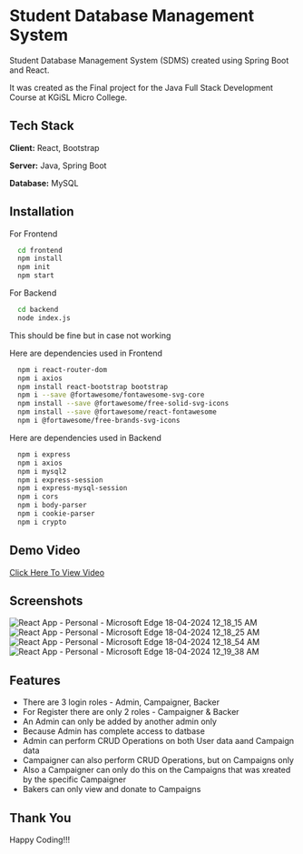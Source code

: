 
# Student Database Management System

Student Database Management System (SDMS) created using Spring Boot and React.

It was created as the Final project for the Java Full Stack Development Course at KGiSL Micro College.

## Tech Stack

**Client:** React, Bootstrap

**Server:** Java, Spring Boot

**Database:** MySQL


## Installation

For Frontend

```bash
  cd frontend
  npm install
  npm init
  npm start
```

For Backend

```bash
  cd backend
  node index.js
```

This should be fine but in case not working

Here are dependencies used in Frontend

```bash
  npm i react-router-dom
  npm i axios
  npm install react-bootstrap bootstrap
  npm i --save @fortawesome/fontawesome-svg-core
  npm install --save @fortawesome/free-solid-svg-icons
  npm install --save @fortawesome/react-fontawesome
  npm i @fortawesome/free-brands-svg-icons
```

Here are dependencies used in Backend

```bash
  npm i express
  npm i axios
  npm i mysql2
  npm i express-session
  npm i express-mysql-session
  npm i cors
  npm i body-parser
  npm i cookie-parser
  npm i crypto
```
## Demo Video

[Click Here To View Video](https://drive.google.com/file/d/1OoQpMdMqD6u9e4QKirfF0cwI54FgJrVs/view?usp=sharing)


## Screenshots

![React App - Personal - Microsoft​ Edge 18-04-2024 12_18_15 AM](https://github.com/roythomas1305/SDMS-Springboot/assets/151865034/048ad500-075f-40d5-bb4d-6d2de77dee15)
![React App - Personal - Microsoft​ Edge 18-04-2024 12_18_25 AM](https://github.com/roythomas1305/SDMS-Springboot/assets/151865034/d790c6e0-7316-4154-86f2-a3a94109e7c1)
![React App - Personal - Microsoft​ Edge 18-04-2024 12_18_54 AM](https://github.com/roythomas1305/SDMS-Springboot/assets/151865034/7dc53b92-5b08-4651-991e-9f83eb6eb39f)
![React App - Personal - Microsoft​ Edge 18-04-2024 12_19_38 AM](https://github.com/roythomas1305/SDMS-Springboot/assets/151865034/0c4a053e-a93c-40a0-b252-a00fd9abc6fb)

## Features

- There are 3 login roles - Admin, Campaigner, Backer
- For Register there are only 2 roles - Campaigner & Backer
- An Admin can only be added by another admin only
- Because Admin has complete access to datbase
- Admin can perform CRUD Operations on both User data aand Campaign data
- Campaigner can also perform CRUD Operations, but on Campaigns only
- Also a Campaigner can only do this on the Campaigns that was xreated by the specific Campaigner
- Bakers can only view and donate to Campaigns


## Thank You

Happy Coding!!!

